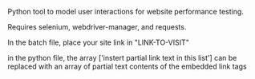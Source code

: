 Python tool to model user interactions for website performance testing.

Requires selenium, webdriver-manager, and requests.

In the batch file, place your site link in "LINK-TO-VISIT"

in the python file, the array ['instert partial link text in this list'] can be replaced with an array of partial text contents of the embedded link <a> tags
